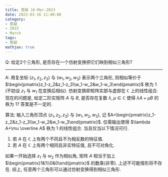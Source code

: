 ```yaml
---
title: 答疑 16-Mar-2023
date: 2023-03-16 11:40:00
category: 
- 答疑
- 2023
- March
tags: 
- 答疑
mathjax: true
---
```


Q: 给定2个三角形, 是否存在一个仿射变换把它们映到相似三角形?

***

A: 用复坐标 $(z_1,z_2,z_3)$ 与 $(w_1,w_2,w_3)$ 表示两个三角形, 则相似等价于 $\begin{pmatrix}z_1-z_2&z_1-z_3\\w_1-w_2&w_1-w_3\end{pmatrix}$ 秩为 $1$ (不妨设 $z_1$ 与 $w_1$ 在变换后相似). 仿射变换即矩阵实部与虚部在 $\mathbb C$ 上的线性组合. 现在的问题是, 给定二阶实矩阵 $A$ 与 $B$, 是否存在复数 $\lambda ,\mu\in \mathbb C$ 使得 $\lambda A+\mu B$ 的秩为 $1$? 答案是不一定的.

算法: 输入三角形顶点 $(z_1,z_2,z_3)$ 与 $(w_1,w_2,w_3)$, 记 $A=\begin{pmatrix}z_1-z_2&z_1-z_3\\w_1-w_2&w_1-w_3\end{pmatrix}$. 仅需输出使得 $\lambda A+\mu \overline A$ 秩为 $1$ 的线性组合. 当且仅当以下情况可行.

1. 若 $A$ 在 $\mathbb C$ 上有两个不同且不为相反数的特征值.
2. 若 $A$ 在 $\mathbb C$ 上有两个相同且非实特征值, 且不可对角化.

如果一开始选择 $z_1$ 与 $w_2$ 作为相似角, 矩阵 $A$ 相当于加上 $\begin{pmatrix}1&1\\0&0\end{pmatrix}$ 的数乘(非零). 上述不可能情形将不存在. 综上, 任意两个三角形可以通过仿射变换得到相似三角形.

